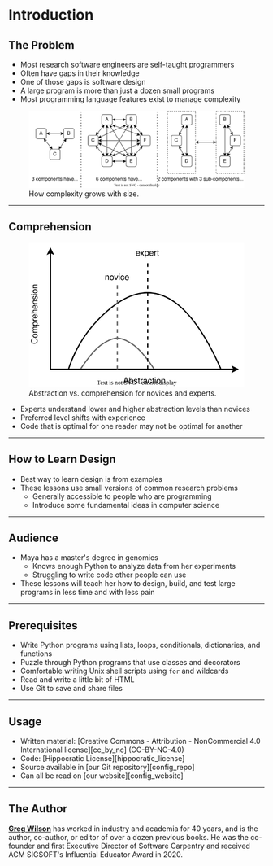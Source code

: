# Introduction

## The Problem

-   Most research software engineers are self-taught programmers
-   Often have gaps in their knowledge
-   One of those gaps is software design
-   A large program is more than just a dozen small programs
-   Most programming language features exist to manage complexity

<figure id="intro-complexity">
  <img src="complexity.svg" alt="Complexity and size"/>
  <figcaption>How complexity grows with size.</figcaption>
</figure>

---

## Comprehension

<figure id="intro-comprehension">
  <img src="comprehension.svg" alt="Abstract vs. comprehension"/>
  <figcaption>Abstraction vs. comprehension for novices and experts.</figcaption>
</figure>

-   Experts understand lower and higher abstraction levels than novices
-   Preferred level shifts with experience
-   Code that is optimal for one reader may not be optimal for another

---

## How to Learn Design

-   Best way to learn design is from examples
-   These lessons use small versions of common research problems
    -   Generally accessible to people who are programming
    -   Introduce some fundamental ideas in computer science

---

## Audience

-   Maya has a master's degree in genomics
    -   Knows enough Python to analyze data from her experiments
    -   Struggling to write code other people can use
-   These lessons will teach her how to design, build, and test large programs
    in less time and with less pain

---

## Prerequisites

-   Write Python programs using lists, loops, conditionals, dictionaries, and functions
-   Puzzle through Python programs that use classes and decorators
-   Comfortable writing Unix shell scripts using `for` and wildcards
-   Read and write a little bit of HTML
-   Use Git to save and share files

---

## Usage

-   Written material: [Creative Commons - Attribution - NonCommercial 4.0 International license][cc_by_nc]
    (CC-BY-NC-4.0)
-   Code: [Hippocratic License][hippocratic_license]
-   Source available in [our Git repository][config_repo]
-   Can all be read on [our website][config_website]

---

## The Author

[**Greg Wilson**](https://third-bit.com/)
has worked in industry and academia for 40 years,
and is the author, co-author, or editor of over a dozen previous books.
He was the co-founder and first Executive Director of Software Carpentry
and received ACM SIGSOFT's Influential Educator Award in 2020.
